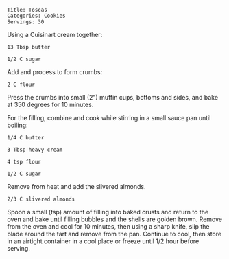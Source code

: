 ~~~ recipe-info
Title: Toscas
Categories: Cookies
Servings: 30
~~~

Using  a Cuisinart cream together:

~~~ recipe-ingredients
13 Tbsp butter

1/2 C sugar
~~~

Add and process to form crumbs:

~~~ recipe-ingredients
2 C flour
~~~

Press the crumbs into small (2") muffin cups, bottoms and sides, and bake at 350 degrees for 10
minutes.

For the filling, combine and cook while stirring in a small sauce pan until boiling:

~~~ recipe-ingredients
1/4 C butter

3 Tbsp heavy cream

4 tsp flour

1/2 C sugar
~~~

Remove from heat and add the slivered almonds.

~~~ recipe-ingredients
2/3 C slivered almonds
~~~

Spoon a small (tsp) amount of filling into baked
crusts and return to the oven and bake until filling bubbles and the shells are golden brown.
Remove from the oven and cool for 10 minutes, then using a sharp knife, slip the blade around the
tart and remove from the pan.  Continue to cool, then store in an airtight container in a cool place
or freeze until 1/2 hour before serving.
